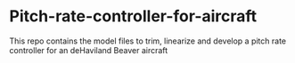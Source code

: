 # Pitch-rate-controller-for-aircraft
This repo contains the model files to trim, linearize and develop a pitch rate controller for an deHaviland Beaver aircraft
